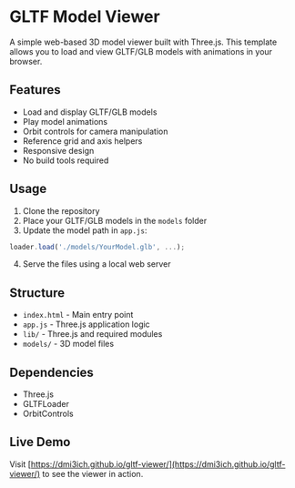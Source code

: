 # GLTF Model Viewer

A simple web-based 3D model viewer built with Three.js. This template allows you to load and view GLTF/GLB models with animations in your browser.

## Features

- Load and display GLTF/GLB models
- Play model animations
- Orbit controls for camera manipulation
- Reference grid and axis helpers
- Responsive design
- No build tools required

## Usage

1. Clone the repository
2. Place your GLTF/GLB models in the `models` folder
3. Update the model path in `app.js`:
```javascript
loader.load('./models/YourModel.glb', ...);
```
4. Serve the files using a local web server

## Structure

- `index.html` - Main entry point
- `app.js` - Three.js application logic
- `lib/` - Three.js and required modules
- `models/` - 3D model files

## Dependencies

- Three.js
- GLTFLoader
- OrbitControls

## Live Demo

Visit [https://dmi3ich.github.io/gltf-viewer/](https://dmi3ich.github.io/gltf-viewer/) to see the viewer in action.